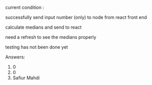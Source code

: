 current condition : 

  successfully send input number (only) to node from react front end
  
  calculate medians and send to react
  
  need a refresh to see the medians properly
  
  testing has not been done yet
  
 Answers:
 
 1. 0
 2. 0
 3. Safiur Mahdi
